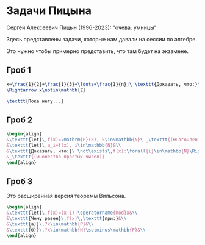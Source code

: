 # Задачи Пицына

<emphasis>Сергей Алексеевич Пицын (1996-2023): "очева. умницы"</emphasis>

<tip>
Здесь представлены задачи, которые нам давали на сессии по алгебре.

Это нужно чтобы примерно представить, что там будет на экзамене.
</tip>

## Гроб 1

<procedure title="Условие задачи">

```tex
x=\frac{1}{2}+\frac{1}{3}+\ldots+\frac{1}{n};\ \texttt{Доказать, что:}\ \forall{n}\in\mathbb{N}
\Rightarrow x\notin\mathbb{Z}
```

</procedure>

<procedure title="Решение" collapsible="true">

```tex
\texttt{Пока нету...}
```

</procedure>

## Гроб 2

<procedure title="Условие задачи">

```tex
\begin{align}
&\texttt{let}\,f(x)=\mathrm{P}(k), k\in\mathbb{N}\ _\texttt{(многочлен со степенью k)}&\\
&\texttt{let}\,a_i=f(x), i\in\mathbb{N}&\\
&\texttt{Доказать, что:}\ \not\exists\,f(x):\forall{i}\in\mathbb{N}\Rightarrow a_i\in\mathbb{P}\\
&_\texttt{(множество простых чисел)}
\end{align}
```

</procedure>

## Гроб 3

Это расширенная версия теоремы Вильсона.

<procedure title="Условие задачи">

```tex
\begin{align}
&\texttt{let}\,f(x)=(x-1)!\operatorname{mod}x&\\
&\texttt{Чему равен}\,f(x)\,\texttt{при:}&\\
&\texttt{a)}\,?x\in\mathbb{P}&\\
&\texttt{б)}\,?x\in\mathbb{N}\setminus\mathbb{P}&\\
\end{align}
```

</procedure>